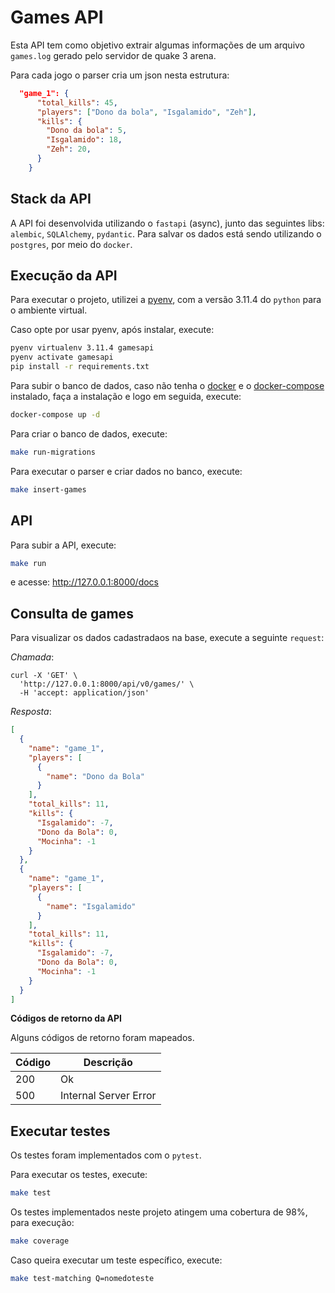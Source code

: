 # Games API

Esta API tem como objetivo extrair algumas informações de um arquivo `games.log` gerado pelo servidor de quake 3 arena. 

Para cada jogo o parser cria um json nesta estrutura:

```json
  "game_1": {
      "total_kills": 45,
      "players": ["Dono da bola", "Isgalamido", "Zeh"],
      "kills": {
        "Dono da bola": 5,
        "Isgalamido": 18,
        "Zeh": 20,
      }
    }
```

## Stack da API

A API foi desenvolvida utilizando o `fastapi` (async), junto das seguintes libs: `alembic`, `SQLAlchemy`, `pydantic`. Para salvar os dados está sendo utilizando o `postgres`, por meio do `docker`.

## Execução da API

Para executar o projeto, utilizei a [pyenv](https://github.com/pyenv/pyenv), com a versão 3.11.4 do `python` para o ambiente virtual.

Caso opte por usar pyenv, após instalar, execute:

```bash
pyenv virtualenv 3.11.4 gamesapi
pyenv activate gamesapi
pip install -r requirements.txt
```
Para subir o banco de dados, caso não tenha o [docker](https://docs.docker.com/engine/install/ubuntu/) e o [docker-compose](https://docs.docker.com/compose/install/linux/) instalado, faça a instalação e logo em seguida, execute:

```bash
docker-compose up -d
```

Para criar o banco de dados, execute:

```bash
make run-migrations
```

Para executar o parser e criar dados no banco, execute:

```bash
make insert-games
```

## API

Para subir a API, execute:
```bash
make run
```
e acesse: http://127.0.0.1:8000/docs

## Consulta de games

Para visualizar os dados cadastradaos na base, execute a seguinte `request`:


_Chamada_:

```shell
curl -X 'GET' \
  'http://127.0.0.1:8000/api/v0/games/' \
  -H 'accept: application/json'
```

_Resposta_:

```json
[
  {
    "name": "game_1",
    "players": [
      {
        "name": "Dono da Bola"
      }
    ],
    "total_kills": 11,
    "kills": {
      "Isgalamido": -7,
      "Dono da Bola": 0,
      "Mocinha": -1
    }
  },
  {
    "name": "game_1",
    "players": [
      {
        "name": "Isgalamido"
      }
    ],
    "total_kills": 11,
    "kills": {
      "Isgalamido": -7,
      "Dono da Bola": 0,
      "Mocinha": -1
    }
  }
]
```

**Códigos de retorno da API**

Alguns códigos de retorno foram mapeados.

| Código | Descrição              |
|--------|------------------------|
|  200   |  Ok                    |
|  500   |  Internal Server Error |
## Executar testes

Os testes foram implementados com o `pytest`.

Para executar os testes, execute:

```bash
make test
```
Os testes implementados neste projeto atingem uma cobertura de 98%, para execução:

```bash
make coverage
```
Caso queira executar um teste específico, execute:

```bash
make test-matching Q=nomedoteste
```
